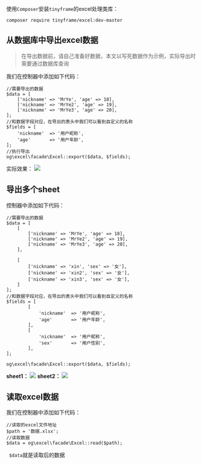 使用`Composer`安装`tinyframe`的excel处理类库：

~~~
composer require tinyframe/excel:dev-master

~~~
## 从数据库中导出excel数据
> 在导出数据前，请自己准备好数据，本文以写死数据作为示例，实际导出时需要通过数据库查询

我们在控制器中添加如下代码：
~~~
//需要导出的数据
$data = [
    ['nickname' => 'MrYe', 'age' => 18],
    ['nickname' => 'MrYe2', 'age' => 19],
    ['nickname' => 'MrYe3', 'age' => 20],
];
//和数据字段对应，在导出的表头中我们可以看到自定义的名称
$fields = [
    'nickname'  => '用户昵称',
    'age'       => '用户年龄',
];
//执行导出
og\excel\facade\Excel::export($data, $fields);

~~~
实际效果：
![](images/screenshot_1587804155654.png)

## 导出多个sheet
控制器中添加如下代码：
~~~
//需要导出的数据
$data = [
    [
        ['nickname' => 'MrYe', 'age' => 18],
        ['nickname' => 'MrYe2', 'age' => 19],
        ['nickname' => 'MrYe3', 'age' => 20],
    ],

    [
        ['nickname' => 'xin', 'sex' => '女'],
        ['nickname' => 'xin2', 'sex' => '女'],
        ['nickname' => 'xin3', 'sex' => '女'],
    ]
];
//和数据字段对应，在导出的表头中我们可以看到自定义的名称
$fields = [
        [
            'nickname'  => '用户昵称',
            'age'       => '用户年龄',
        ],
        [
            'nickname'  => '用户昵称',
            'sex'       => '用户性别',
        ],
];

og\excel\facade\Excel::export($data, $fields);

~~~
**sheet1：**
![](images/screenshot_1587804494780.png)
**sheet2：**
![](images/screenshot_1587804521475.png)

## 读取excel数据
我们在控制器中添加如下代码：
~~~
//读取的excel文件地址
$path = '数据.xlsx';
//读取数据
$data = og\excel\facade\Excel::read($path);

~~~
` $data`就是读取后的数据
